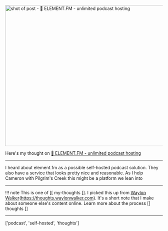 
<a href="https://element.fm/">
    <img
        src="https://shots.wayl.one/shot/?url=https://element.fm/&height=450&width=800&scaled_width=800&scaled_height=450&selectors=""
        alt="shot of post - 💭 ELEMENT.FM - unlimited podcast hosting"
        height=450
        width=800
    >
</a>

Here's my thought on <a href="https://element.fm/">💭 ELEMENT.FM - unlimited podcast hosting</a>

---

I heard about element.fm as a possible self-hosted podcast solution. They also have a service that looks pretty nice and reasonable. As I help Cameron with Pilgrim's Creek this might be a platform we lean into

---

!!! note
     This is one of [[ my-thoughts ]]. I picked this up from [Waylon Walker](https://waylonwalker.com)(https://thoughts.waylonwalker.com). It's a short note that I make about someone else's
     content online.  Learn more about the process [[ thoughts ]]


---

['podcast', 'self-hosted', 'thoughts']
        